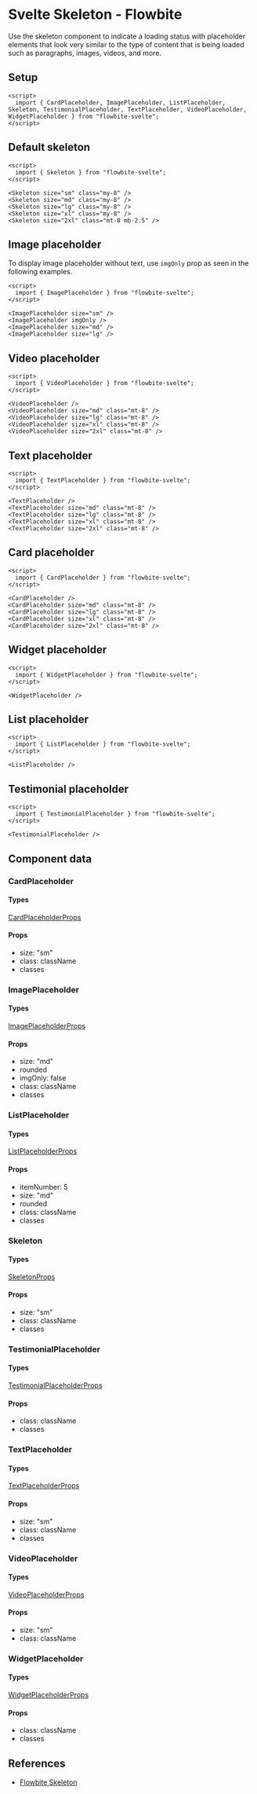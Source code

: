 # Svelte Skeleton - Flowbite


Use the skeleton component to indicate a loading status with placeholder elements that look very similar to the type of content that is being loaded such as paragraphs, images, videos, and more.

## Setup

```svelte
<script>
  import { CardPlaceholder, ImagePlaceholder, ListPlaceholder, Skeleton, TestimonialPlaceholder, TextPlaceholder, VideoPlaceholder, WidgetPlaceholder } from "flowbite-svelte";
</script>
```

## Default skeleton

```svelte
<script>
  import { Skeleton } from "flowbite-svelte";
</script>

<Skeleton size="sm" class="my-8" />
<Skeleton size="md" class="my-8" />
<Skeleton size="lg" class="my-8" />
<Skeleton size="xl" class="my-8" />
<Skeleton size="2xl" class="mt-8 mb-2.5" />
```

## Image placeholder

To display image placeholder without text, use `imgOnly` prop as seen in the following examples.

```svelte
<script>
  import { ImagePlaceholder } from "flowbite-svelte";
</script>

<ImagePlaceholder size="sm" />
<ImagePlaceholder imgOnly />
<ImagePlaceholder size="md" />
<ImagePlaceholder size="lg" />
```

## Video placeholder

```svelte
<script>
  import { VideoPlaceholder } from "flowbite-svelte";
</script>

<VideoPlaceholder />
<VideoPlaceholder size="md" class="mt-8" />
<VideoPlaceholder size="lg" class="mt-8" />
<VideoPlaceholder size="xl" class="mt-8" />
<VideoPlaceholder size="2xl" class="mt-8" />
```

## Text placeholder

```svelte
<script>
  import { TextPlaceholder } from "flowbite-svelte";
</script>

<TextPlaceholder />
<TextPlaceholder size="md" class="mt-8" />
<TextPlaceholder size="lg" class="mt-8" />
<TextPlaceholder size="xl" class="mt-8" />
<TextPlaceholder size="2xl" class="mt-8" />
```

## Card placeholder

```svelte
<script>
  import { CardPlaceholder } from "flowbite-svelte";
</script>

<CardPlaceholder />
<CardPlaceholder size="md" class="mt-8" />
<CardPlaceholder size="lg" class="mt-8" />
<CardPlaceholder size="xl" class="mt-8" />
<CardPlaceholder size="2xl" class="mt-8" />
```

## Widget placeholder

```svelte
<script>
  import { WidgetPlaceholder } from "flowbite-svelte";
</script>

<WidgetPlaceholder />
```

## List placeholder

```svelte
<script>
  import { ListPlaceholder } from "flowbite-svelte";
</script>

<ListPlaceholder />
```

## Testimonial placeholder

```svelte
<script>
  import { TestimonialPlaceholder } from "flowbite-svelte";
</script>

<TestimonialPlaceholder />
```

## Component data

### CardPlaceholder

#### Types

[CardPlaceholderProps](https://github.com/themesberg/flowbite-svelte/blob/main/src/lib/types.ts#L1424)

#### Props

- size: "sm"
- class: className
- classes

### ImagePlaceholder

#### Types

[ImagePlaceholderProps](https://github.com/themesberg/flowbite-svelte/blob/main/src/lib/types.ts#L1428)

#### Props

- size: "md"
- rounded
- imgOnly: false
- class: className
- classes

### ListPlaceholder

#### Types

[ListPlaceholderProps](https://github.com/themesberg/flowbite-svelte/blob/main/src/lib/types.ts#L1434)

#### Props

- itemNumber: 5
- size: "md"
- rounded
- class: className
- classes

### Skeleton

#### Types

[SkeletonProps](https://github.com/themesberg/flowbite-svelte/blob/main/src/lib/types.ts#L1440)

#### Props

- size: "sm"
- class: className
- classes

### TestimonialPlaceholder

#### Types

[TestimonialPlaceholderProps](https://github.com/themesberg/flowbite-svelte/blob/main/src/lib/types.ts#L1444)

#### Props

- class: className
- classes

### TextPlaceholder

#### Types

[TextPlaceholderProps](https://github.com/themesberg/flowbite-svelte/blob/main/src/lib/types.ts#L1446)

#### Props

- size: "sm"
- class: className
- classes

### VideoPlaceholder

#### Types

[VideoPlaceholderProps](https://github.com/themesberg/flowbite-svelte/blob/main/src/lib/types.ts#L1450)

#### Props

- size: "sm"
- class: className

### WidgetPlaceholder

#### Types

[WidgetPlaceholderProps](https://github.com/themesberg/flowbite-svelte/blob/main/src/lib/types.ts#L1454)

#### Props

- class: className
- classes


## References

- [Flowbite Skeleton](https://flowbite.com/docs/components/sidebar/)


